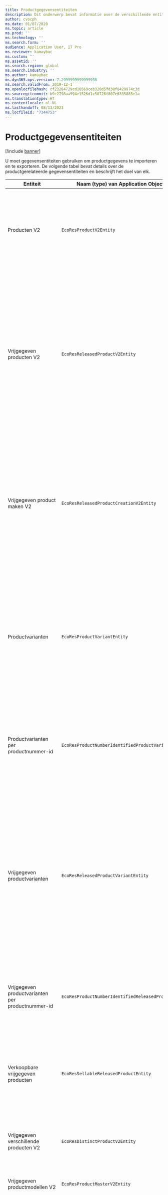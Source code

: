 ```yaml
---
title: Productgegevensentiteiten
description: Dit onderwerp bevat informatie over de verschillende entiteiten die kunnen worden gebruikt voor het importeren en exporteren van productgegevens.
author: cvocph
ms.date: 01/07/2020
ms.topic: article
ms.prod: ''
ms.technology: ''
ms.search.form: ''
audience: Application User, IT Pro
ms.reviewer: kamaybac
ms.custom: ''
ms.assetid: ''
ms.search.region: global
ms.search.industry: ''
ms.author: kamaybac
ms.dyn365.ops.version: 7.2999999999999998
ms.search.validFrom: 2019-12-1
ms.openlocfilehash: cf23284729cd10569ceb320d5fd30f8429974c3d
ms.sourcegitcommit: b9c2798aa994e1526d1c50726f807e6335885e1a
ms.translationtype: HT
ms.contentlocale: nl-NL
ms.lasthandoff: 08/13/2021
ms.locfileid: "7344753"
---
```

# <a name="product-data-entities"></a>Productgegevensentiteiten

[!include [banner](../includes/banner.md)]

U moet gegevensentiteiten gebruiken om productgegevens te importeren en te exporteren. De volgende tabel bevat details over de productgerelateerde gegevensentiteiten en beschrijft het doel van elk.

| Entiteit | Naam (type) van Application Object Tree (AOT) | Opmerkingen |
|--------|-------------------------------------------|-------|
| Producten V2 | `EcoResProductV2Entity` | Deze entiteit wordt gebruikt voor het importeren en exporteren van gedeelde producten, zowel afzonderlijke producten als productmodellen. Updates worden ondersteund. De entiteit biedt geen ondersteuning voor op sets gebaseerde SQL-bewerkingen. De entiteit is wel geschikt voor Open Data Protocol (OData). |
| Vrijgegeven producten V2 | `EcoResReleasedProductV2Entity` | Deze entiteit wordt gebruikt voor het importeren en exporteren van uitgebrachte producten, zowel afzonderlijke producten als productmodellen. Updates worden ondersteund. Het gedeelde product moet al zijn gemaakt. Wanneer een nieuw vrijgegeven product wordt geïmporteerd, vindt een vrijgave van het gedeelde product plaats. Er zijn ook afzonderlijke entiteiten die kunnen worden gebruikt voor het importeren en exporteren van vrijgegeven productmodellen en vrijgegeven verschillende varianten. Deze entiteit biedt geen ondersteuning voor op sets gebaseerde SQL-bewerkingen of verwijderbewerkingen. De entiteit is wel geschikt voor OData. |
| Vrijgegeven product maken V2 | `EcoResReleasedProductCreationV2Entity` | Deze entiteit wordt gebruikt om gedeelde producten en vrijgegeven producten in één stap te importeren. Hoewel exporteren wordt ondersteund, wordt dat gebruik niet aanbevolen, omdat het doel van de entiteit het maken van een product is. Updates worden niet ondersteund. Een beperkt aantal velden (velden die beschikbaar zijn in het dialoogvenster voor het maken van producten) wordt ondersteund. De entiteit biedt geen ondersteuning voor op sets gebaseerde SQL-bewerkingen. Deze entiteit wordt niet weergegeven via OData. |
| Productvarianten | `EcoResProductVariantEntity` | Deze entiteit wordt gebruikt voor het importeren en exporteren van gedeelde productvarianten. Updates worden ondersteund. Hiervoor moeten dimensiewaarden al zijn gemaakt. De integratiesleutel is het productmodel plus productdimensies. Deze entiteit biedt geen ondersteuning voor op sets gebaseerde SQL-bewerkingen. De entiteit is wel geschikt voor OData. De entiteit ondersteunt verwijderbewerkingen. De entiteit kan niet worden uitgebreid door nieuwe productdimensies toe te voegen. |
| Productvarianten per productnummer-id | `EcoResProductNumberIdentifiedProductVariantEntity` | Deze entiteit wordt gebruikt voor het importeren en exporteren van gedeelde productvarianten. Updates worden ondersteund. Hiervoor moeten dimensiewaarden al zijn gemaakt. De integratiesleutel is het productnummer (terwijl de integratiesleutel voor de entiteit **Productvarianten** het productmodel plus productdimensies is). |
| Vrijgegeven productvarianten | `EcoResReleasedProductVariantEntity` | Deze entiteit wordt gebruikt voor het importeren en exporteren van vrijgegeven productvarianten. Updates worden ondersteund. Gedeelde productvarianten moeten al zijn gemaakt. Wanneer een nieuw vrijgegeven productvariant wordt geïmporteerd, vindt een vrijgave van de gedeelde productvariant plaats. Deze entiteit biedt geen ondersteuning voor op sets gebaseerde SQL-bewerkingen. De entiteit is wel geschikt voor OData. Hoewel verwijderbewerkingen worden ondersteund, resulteren deze momenteel in gegevensbeschadiging vanwege een bug in het huidige platform. Deze entiteit kan niet worden uitgebreid door nieuwe productdimensies toe te voegen. |
| Vrijgegeven productvarianten per productnummer-id | `EcoResProductNumberIdentifiedReleasedProductVariantEntity` | Deze entiteit lijkt op de entiteit **Vrijgegeven productvarianten**, maar de integratiesleutel is het productnummer in plaats van het productmodel plus productdimensies. De entiteit kan worden uitgebreid door nieuwe productdimensies toe te voegen. |
| Verkoopbare vrijgegeven producten | `EcoResSellableReleasedProductEntity` | Deze entiteit wordt gebruikt om alleen verkoopbare producten te exporteren. Verkoopbare producten zijn producten die de informatie bevatten die ze nodig hebben om te kunnen worden gebruikt in een verkooporder. Dezelfde regels zijn van toepassing wanneer een product wordt gevalideerd met de functie **Valideren** op de pagina **Vrijgegeven producten**. |
| Vrijgegeven verschillende producten V2 | `EcoResDistinctProductV2Entity` | Deze entiteit wordt gebruikt om verschillende producten te exporteren. Deze verschillende producten kunnen, producten, subtypeproducten en productvarianten zijn. |
| Vrijgegeven productmodellen V2 | `EcoResProductMasterV2Entity` | Deze entiteit wordt gebruikt voor het importeren en exporteren van productmodellen. De entiteit is niet geschikt voor gegevensbeheer. |
| Artikel - streepjescode | `EcoResProductBarcodeEntityV3` | Deze entiteit wordt gebruikt om producten en streepjescodes te exporteren. Deze entiteit staat het bijhouden van wijzigingen, updates of verwijderingen niet toe. Als u wijzigingen wilt bijhouden, updates of verwijderingen voor streepjescodes wilt gebruiken, gebruikt u de entiteit **Koppeling artikel - streepjescode**. |
| Koppeling artikel - streepjescode | `EcoResProductBarcodeAssociationEntity` | Deze entiteit wordt gebruikt om producten en streepjescodes te exporteren. Hiermee zijn het bijhouden van wijzigingen, updates en verwijderingen toegestaan. Als u de entiteit wilt gebruiken, moet de functie *Verbeteringen artikel - streepjescode* zijn ingeschakeld in [Functiebeheer](../../fin-ops-core/fin-ops/get-started/feature-management/feature-management-overview.md). De entiteitssleutel is `AssociationID`, waarmee de koppeling tussen de streepjescode en het product wordt gemaakt. Als u ondersteuning voor deze sleutel wilt toevoegen, wordt de tabel `InventitemBarcodeAssociation` gevuld voor bestaande gegevens voor artikelstreepjescodes wanneer u de functie inschakelt. De tabel wordt gevuld met een batchtaak en als de streepjescodetabel een groot aantal records bevat, kan het lang duren voordat de batchtaak is uitgevoerd. Het is daarom raadzaam om de functie in te schakelen (en dus de batchtaak uit te voeren) op een tijdstip dat aansluit bij uw bedrijfsplanning. |
| Statussen van productlevenscyclus | `EcoResProductLifecycleSateEntity` | Deze entiteit wordt gebruikt voor het importeren en exporteren van de verschillende levenscyclusstatussen die kunnen worden toegewezen aan een product. |

> [!NOTE]
> U kunt de gegevensentiteit **Vrijgegeven producten V2** alleen gebruiken om producten in het systeem te importeren als het gedeelde product al is gemaakt. Anders moet u de gegevensentiteit **Product maken** gebruiken om producten in het systeem te importeren.


[!INCLUDE[footer-include](../../includes/footer-banner.md)]